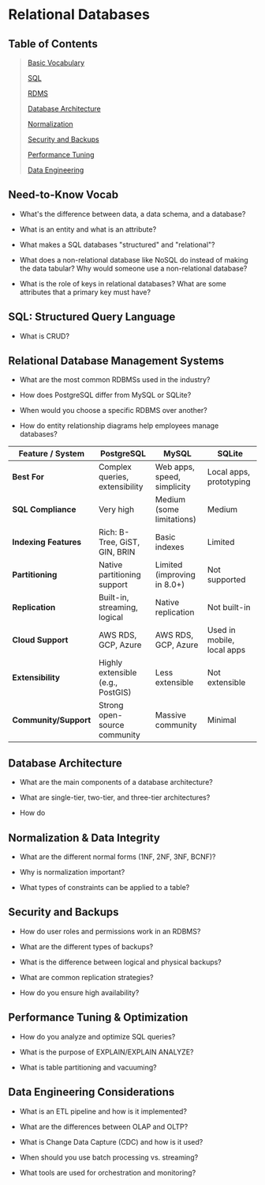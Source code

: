 # Relational Databases
## Table of Contents
>[Basic Vocabulary](#introduction-to-relational-databases)
>
>[SQL](#sql-structured-query-language)
>
>[RDMS](#relational-database-management-systems)
>
>[Database Architecture](#database-architecture)
>
>[Normalization](#normalization--data-integrity)
>
>[Security and Backups](#security-and-backups)
>
>[Performance Tuning](#performance-tuning--optimization)
>
>[Data Engineering](#data-engineering-considerations)

## Need-to-Know Vocab
- What's the difference between data, a data schema, and a database?
- What is an entity and what is an attribute?
- What makes a SQL databases "structured" and "relational"?

- What does a non-relational database like NoSQL do instead of making the data tabular? Why would someone use a non-relational database?
- What is the role of keys in relational databases? What are some attributes that a primary key must have?

## SQL: Structured Query Language
- What is CRUD?

## Relational Database Management Systems
- What are the most common RDBMSs used in the industry?

- How does PostgreSQL differ from MySQL or SQLite?
- When would you choose a specific RDBMS over another?
- How do entity relationship diagrams help employees manage databases?

| Feature / System      | **PostgreSQL**                    | **MySQL**                       | **SQLite**                 |
| --------------------- | --------------------------------- | ------------------------------- | -------------------------- |
| **Best For**          | Complex queries, extensibility    | Web apps, speed, simplicity     | Local apps, prototyping    |
| **SQL Compliance**    | Very high                         | Medium (some limitations)       | Medium                     |
| **Indexing Features** | Rich: B-Tree, GiST, GIN, BRIN     | Basic indexes                   | Limited                    |
| **Partitioning**      | Native partitioning support       | Limited (improving in 8.0+)     | Not supported              |
| **Replication**       | Built-in, streaming, logical      | Native replication              | Not built-in               |
| **Cloud Support**     | AWS RDS, GCP, Azure               | AWS RDS, GCP, Azure             | Used in mobile, local apps |
| **Extensibility**     | Highly extensible (e.g., PostGIS) | Less extensible                 | Not extensible             |
| **Community/Support** | Strong open-source community      | Massive community               | Minimal                    |


## Database Architecture
- What are the main components of a database architecture?

- What are single-tier, two-tier, and three-tier architectures?
- How do 
## Normalization & Data Integrity
- What are the different normal forms (1NF, 2NF, 3NF, BCNF)?

- Why is normalization important?
- What types of constraints can be applied to a table?
## Security and Backups
- How do user roles and permissions work in an RDBMS?

- What are the different types of backups?
- What is the difference between logical and physical backups?
- What are common replication strategies?
- How do you ensure high availability?
## Performance Tuning & Optimization
- How do you analyze and optimize SQL queries?

- What is the purpose of EXPLAIN/EXPLAIN ANALYZE?
- What is table partitioning and vacuuming?
## Data Engineering Considerations
- What is an ETL pipeline and how is it implemented?

- What are the differences between OLAP and OLTP?
- What is Change Data Capture (CDC) and how is it used?
- When should you use batch processing vs. streaming?
- What tools are used for orchestration and monitoring?